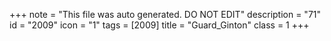 +++
note = "This file was auto generated. DO NOT EDIT"
description = "71"
id = "2009"
icon = "1"
tags = [2009]
title = "Guard_Ginton"
class = 1
+++
